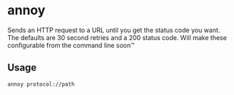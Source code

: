 # annoy
Sends an HTTP request to a URL until you get the status code you want. The defaults are 30 second retries and a 200 status code. Will make these configurable from the command line soon™ 

## Usage

```
annoy protocol://path
```
